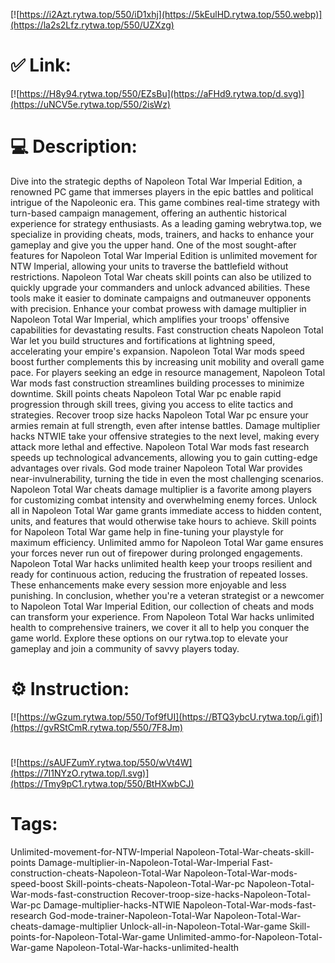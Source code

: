 [![https://i2Azt.rytwa.top/550/iD1xhj](https://5kEulHD.rytwa.top/550.webp)](https://la2s2Lfz.rytwa.top/550/UZXzg)
# ✅ Link:
[![https://H8y94.rytwa.top/550/EZsBu](https://aFHd9.rytwa.top/d.svg)](https://uNCV5e.rytwa.top/550/2isWz)
# 💻 Description:
Dive into the strategic depths of Napoleon Total War Imperial Edition, a renowned PC game that immerses players in the epic battles and political intrigue of the Napoleonic era. This game combines real-time strategy with turn-based campaign management, offering an authentic historical experience for strategy enthusiasts. As a leading gaming webrytwa.top, we specialize in providing cheats, mods, trainers, and hacks to enhance your gameplay and give you the upper hand.
One of the most sought-after features for Napoleon Total War Imperial Edition is unlimited movement for NTW Imperial, allowing your units to traverse the battlefield without restrictions. Napoleon Total War cheats skill points can also be utilized to quickly upgrade your commanders and unlock advanced abilities. These tools make it easier to dominate campaigns and outmaneuver opponents with precision.
Enhance your combat prowess with damage multiplier in Napoleon Total War Imperial, which amplifies your troops' offensive capabilities for devastating results. Fast construction cheats Napoleon Total War let you build structures and fortifications at lightning speed, accelerating your empire's expansion. Napoleon Total War mods speed boost further complements this by increasing unit mobility and overall game pace.
For players seeking an edge in resource management, Napoleon Total War mods fast construction streamlines building processes to minimize downtime. Skill points cheats Napoleon Total War pc enable rapid progression through skill trees, giving you access to elite tactics and strategies. Recover troop size hacks Napoleon Total War pc ensure your armies remain at full strength, even after intense battles.
Damage multiplier hacks NTWIE take your offensive strategies to the next level, making every attack more lethal and effective. Napoleon Total War mods fast research speeds up technological advancements, allowing you to gain cutting-edge advantages over rivals. God mode trainer Napoleon Total War provides near-invulnerability, turning the tide in even the most challenging scenarios.
Napoleon Total War cheats damage multiplier is a favorite among players for customizing combat intensity and overwhelming enemy forces. Unlock all in Napoleon Total War game grants immediate access to hidden content, units, and features that would otherwise take hours to achieve. Skill points for Napoleon Total War game help in fine-tuning your playstyle for maximum efficiency.
Unlimited ammo for Napoleon Total War game ensures your forces never run out of firepower during prolonged engagements. Napoleon Total War hacks unlimited health keep your troops resilient and ready for continuous action, reducing the frustration of repeated losses. These enhancements make every session more enjoyable and less punishing.
In conclusion, whether you're a veteran strategist or a newcomer to Napoleon Total War Imperial Edition, our collection of cheats and mods can transform your experience. From Napoleon Total War hacks unlimited health to comprehensive trainers, we cover it all to help you conquer the game world. Explore these options on our rytwa.top to elevate your gameplay and join a community of savvy players today.

# ⚙️ Instruction:
[![https://wGzum.rytwa.top/550/Tof9fUI](https://BTQ3ybcU.rytwa.top/i.gif)](https://gvRStCmR.rytwa.top/550/7F8Jm)
#
[![https://sAUFZumY.rytwa.top/550/wVt4W](https://7I1NYzO.rytwa.top/l.svg)](https://Tmy9pC1.rytwa.top/550/BtHXwbCJ)
# Tags:
Unlimited-movement-for-NTW-Imperial Napoleon-Total-War-cheats-skill-points Damage-multiplier-in-Napoleon-Total-War-Imperial Fast-construction-cheats-Napoleon-Total-War Napoleon-Total-War-mods-speed-boost Skill-points-cheats-Napoleon-Total-War-pc Napoleon-Total-War-mods-fast-construction Recover-troop-size-hacks-Napoleon-Total-War-pc Damage-multiplier-hacks-NTWIE Napoleon-Total-War-mods-fast-research God-mode-trainer-Napoleon-Total-War Napoleon-Total-War-cheats-damage-multiplier Unlock-all-in-Napoleon-Total-War-game Skill-points-for-Napoleon-Total-War-game Unlimited-ammo-for-Napoleon-Total-War-game Napoleon-Total-War-hacks-unlimited-health





